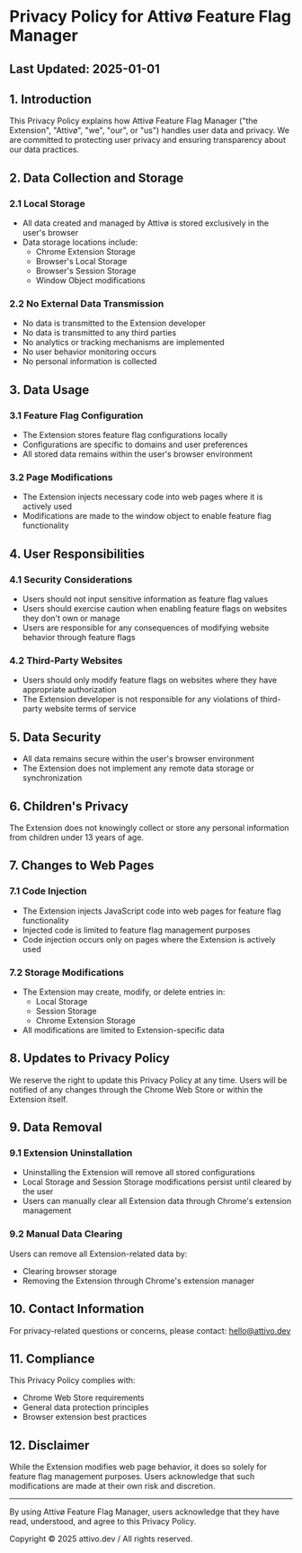 # Privacy Policy for Attivø Feature Flag Manager

## Last Updated: 2025-01-01

## 1. Introduction
This Privacy Policy explains how Attivø Feature Flag Manager ("the Extension", "Attivø", "we", "our", or "us") handles user data and privacy. We are committed to protecting user privacy and ensuring transparency about our data practices.

## 2. Data Collection and Storage
### 2.1 Local Storage
- All data created and managed by Attivø is stored exclusively in the user's browser
- Data storage locations include:
  - Chrome Extension Storage
  - Browser's Local Storage
  - Browser's Session Storage
  - Window Object modifications

### 2.2 No External Data Transmission
- No data is transmitted to the Extension developer
- No data is transmitted to any third parties
- No analytics or tracking mechanisms are implemented
- No user behavior monitoring occurs
- No personal information is collected

## 3. Data Usage
### 3.1 Feature Flag Configuration
- The Extension stores feature flag configurations locally
- Configurations are specific to domains and user preferences
- All stored data remains within the user's browser environment

### 3.2 Page Modifications
- The Extension injects necessary code into web pages where it is actively used
- Modifications are made to the window object to enable feature flag functionality

## 4. User Responsibilities
### 4.1 Security Considerations
- Users should not input sensitive information as feature flag values
- Users should exercise caution when enabling feature flags on websites they don't own or manage
- Users are responsible for any consequences of modifying website behavior through feature flags

### 4.2 Third-Party Websites
- Users should only modify feature flags on websites where they have appropriate authorization
- The Extension developer is not responsible for any violations of third-party website terms of service

## 5. Data Security
- All data remains secure within the user's browser environment
- The Extension does not implement any remote data storage or synchronization

## 6. Children's Privacy
The Extension does not knowingly collect or store any personal information from children under 13 years of age.

## 7. Changes to Web Pages
### 7.1 Code Injection
- The Extension injects JavaScript code into web pages for feature flag functionality
- Injected code is limited to feature flag management purposes
- Code injection occurs only on pages where the Extension is actively used

### 7.2 Storage Modifications
- The Extension may create, modify, or delete entries in:
  - Local Storage
  - Session Storage
  - Chrome Extension Storage
- All modifications are limited to Extension-specific data

## 8. Updates to Privacy Policy
We reserve the right to update this Privacy Policy at any time. Users will be notified of any changes through the Chrome Web Store or within the Extension itself.

## 9. Data Removal
### 9.1 Extension Uninstallation
- Uninstalling the Extension will remove all stored configurations
- Local Storage and Session Storage modifications persist until cleared by the user
- Users can manually clear all Extension data through Chrome's extension management

### 9.2 Manual Data Clearing
Users can remove all Extension-related data by:
- Clearing browser storage
- Removing the Extension through Chrome's extension manager

## 10. Contact Information
For privacy-related questions or concerns, please contact:
hello@attivo.dev

## 11. Compliance
This Privacy Policy complies with:
- Chrome Web Store requirements
- General data protection principles
- Browser extension best practices

## 12. Disclaimer
While the Extension modifies web page behavior, it does so solely for feature flag management purposes. Users acknowledge that such modifications are made at their own risk and discretion.

---

By using Attivø Feature Flag Manager, users acknowledge that they have read, understood, and agree to this Privacy Policy.

Copyright © 2025 attivo.dev / All rights reserved.